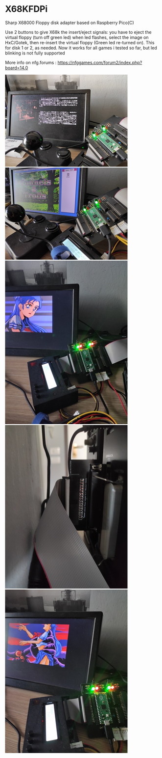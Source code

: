 # X68KFDPi
Sharp X68000 Floppy disk adapter based on Raspberry Pico(C)

Use 2 buttons to give X68k the insert/eject signals: you have to eject the virtual floppy (turn off green led) when led flashes, select the image on HxC/Gotek, then re-insert the virtual floppy (Green led re-turned on).
This for disk 1 or 2, as needed.
Now it works for all games i tested so far, but led blinking is not fully supported

More info on nfg.forums : [https://nfggames.com/forum2/index.php?board=14.0
](https://nfggames.com/forum2/index.php?topic=7225.0)

![ScreenShot](https://raw.githubusercontent.com/aotta/X68KFDPi/main/doc/x68kfdpi02.jpg)
![ScreenShot](https://raw.githubusercontent.com/aotta/X68KFDPi/main/doc/x68kfdpi03.jpg)
![ScreenShot](https://raw.githubusercontent.com/aotta/X68KFDPi/main/doc/x68kfdpi08.jpg)
![ScreenShot](https://raw.githubusercontent.com/aotta/X68KFDPi/main/doc/x68kfdpi06.jpg)
![ScreenShot](https://raw.githubusercontent.com/aotta/X68KFDPi/main/doc/x68kfdpi10.jpg)
